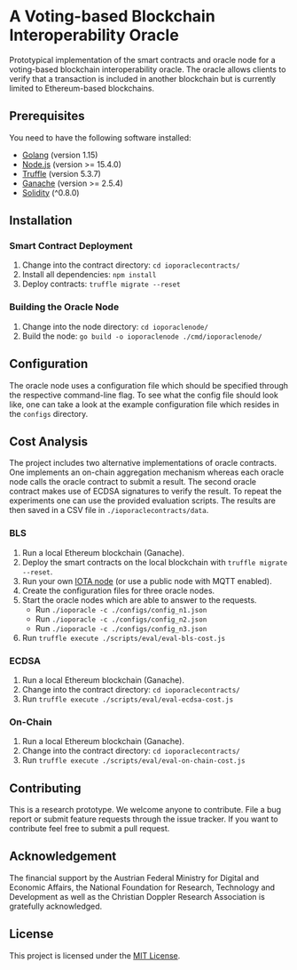 # A Voting-based Blockchain Interoperability Oracle

Prototypical implementation of the smart contracts and oracle node for a voting-based blockchain interoperability oracle. The oracle allows  clients  to  verify  that  a  transaction  is  included  in  another  blockchain but is currently limited to Ethereum-based blockchains.

##  Prerequisites

You need to have the following software installed:
* [Golang](https://golang.org/doc/install) (version 1.15)
* [Node.js](https://nodejs.org/) (version >= 15.4.0)
* [Truffle](https://www.trufflesuite.com/truffle) (version 5.3.7)
* [Ganache](https://www.trufflesuite.com/ganache) (version >= 2.5.4)
* [Solidity](https://docs.soliditylang.org/en/latest/installing-solidity.html) (^0.8.0)

## Installation

### Smart Contract Deployment

1. Change into the contract directory: `cd ioporaclecontracts/`
2. Install all dependencies: `npm install`
3. Deploy contracts: `truffle migrate --reset`

### Building the Oracle Node

1. Change into the node directory: `cd ioporaclenode/`
2. Build the node: `go build -o ioporaclenode ./cmd/ioporaclenode/`

## Configuration

The oracle node uses a configuration file which should be specified through the respective command-line flag. To see what the config file should look like, one can take a look at the example configuration file which resides in the `configs` directory.

## Cost Analysis

The project includes two alternative implementations of oracle contracts. One implements an on-chain aggregation mechanism whereas each oracle node calls the oracle contract to submit a result. The second oracle contract makes use of ECDSA signatures to verify the result. To repeat the experiments one can use the provided evaluation scripts. The results are then saved in a CSV file in `./ioporaclecontracts/data`.

### BLS
1. Run a local Ethereum blockchain (Ganache).
2. Deploy the smart contracts on the local blockchain with `truffle migrate --reset`.
3. Run your own [IOTA node](https://github.com/gohornet/hornet) (or use a public node with MQTT enabled).
4. Create the configuration files for three oracle nodes.
5. Start the oracle nodes which are able to answer to the requests.
	- Run `./ioporacle -c ./configs/config_n1.json`
	- Run `./ioporacle -c ./configs/config_n2.json`
	- Run `./ioporacle -c ./configs/config_n3.json`
6. Run `truffle execute ./scripts/eval/eval-bls-cost.js`

### ECDSA

1. Run a local Ethereum blockchain (Ganache).
2. Change into the contract directory: `cd ioporaclecontracts/`
3. Run `truffle execute ./scripts/eval/eval-ecdsa-cost.js`

### On-Chain

1. Run a local Ethereum blockchain (Ganache).
2. Change into the contract directory: `cd ioporaclecontracts/`
3. Run `truffle execute ./scripts/eval/eval-on-chain-cost.js`

## Contributing

This is a research prototype. We welcome anyone to contribute. File a bug report or submit feature requests through the issue tracker. If you want to contribute feel free to submit a pull request.

## Acknowledgement

The financial support by the Austrian Federal Ministry for Digital and Economic Affairs, the National Foundation for Research, Technology and Development as well as the Christian Doppler Research Association is gratefully acknowledged.

## License

This project is licensed under the [MIT License](LICENSE).
